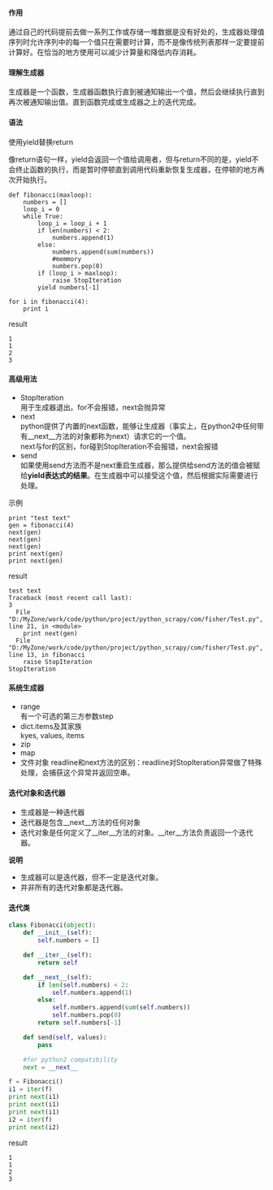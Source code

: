#### 作用
通过自己的代码提前去做一系列工作或存储一堆数据是没有好处的，生成器处理值序列时允许序列中的每一个值只在需要时计算，而不是像传统列表那样一定要提前计算好。在恰当的地方使用可以减少计算量和降低内存消耗。

#### 理解生成器
生成器是一个函数，生成器函数执行直到被通知输出一个值，然后会继续执行直到再次被通知输出值。直到函数完成或生成器之上的迭代完成。

#### 语法
使用yield替换return  

像return语句一样，yield会返回一个值给调用者，但与return不同的是，yield不会终止函数的执行，而是暂时停顿直到调用代码重新恢复生成器，在停顿的地方再次开始执行。

```
def fibonacci(maxloop):
    numbers = []
    loop_i = 0
    while True:
        loop_i = loop_i + 1
        if len(numbers) < 2:
            numbers.append(1)
        else:
            numbers.append(sum(numbers))
            #memmory
            numbers.pop(0)
        if (loop_i > maxloop):
            raise StopIteration
        yield numbers[-1]

for i in fibonacci(4):
    print i
```
result
```
1
1
2
3
```

#### 高级用法
- StopIteration  
    用于生成器退出。for不会报错，next会抛异常
- next  
    python提供了内置的next函数，能够让生成器（事实上，在python2中任何带有__next__方法的对象都称为next）请求它的一个值。  
    next与for的区别，for碰到StopIteration不会报错，next会报错
- send  
    如果使用send方法而不是next重启生成器，那么提供给send方法的值会被赋给**yield表达式的结果**。在生成器中可以接受这个值，然后根据实际需要进行处理。

示例
```
print "test text"
gen = fibonacci(4)
next(gen)
next(gen)
next(gen)
print next(gen)
print next(gen)
```
result
```
test text
Traceback (most recent call last):
3
  File "D:/MyZone/work/code/python/project/python_scrapy/com/fisher/Test.py", line 21, in <module>
    print next(gen)
  File "D:/MyZone/work/code/python/project/python_scrapy/com/fisher/Test.py", line 13, in fibonacci
    raise StopIteration
StopIteration
```

#### 系统生成器
- range  
    有一个可选的第三方参数step
- dict.items及其家族  
    kyes, values, items
- zip
- map
- 文件对象
    readline和next方法的区别：readline对StopIteration异常做了特殊处理，会捕获这个异常并返回空串。

#### 迭代对象和迭代器
- 生成器是一种迭代器
- 迭代器是包含__next__方法的任何对象
- 迭代对象是任何定义了__iter__方法的对象。__iter__方法负责返回一个迭代器。

**说明**
- 生成器可以是迭代器，但不一定是迭代对象。
- 并非所有的迭代对象都是迭代器。


#### 迭代类
```python
class Fibonacci(object):
    def __init__(self):
        self.numbers = []

    def __iter__(self):
        return self

    def __next__(self):
        if len(self.numbers) < 2:
            self.numbers.append(1)
        else:
            self.numbers.append(sum(self.numbers))
            self.numbers.pop(0)
        return self.numbers[-1]

    def send(self, values):
        pass

    #for python2 compatibility
    next = __next__

f = Fibonacci()
i1 = iter(f)
print next(i1)
print next(i1)
print next(i1)
i2 = iter(f)
print next(i2)
```
result
```
1
1
2
3
```